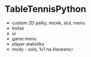 # TableTennisPython

- custom 2D palky, micek, stul, menu 
- kolize 
- ui
- game menu
- player statistiky
- mody - solo, 1v1 na klavesnici
